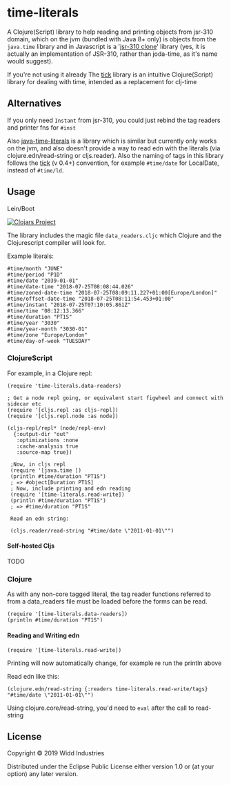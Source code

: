 # time-literals

A Clojure(Script) library to help reading and printing objects from jsr-310 domain,
which on the jvm (bundled with Java 8+ only) is objects from the `java.time` library and in Javascript is a 
 '[jsr-310 clone](https://clojars.org/cljsjs/js-joda)' library (yes, it is actually an implementation of JSR-310,
 rather than joda-time, as it's name would suggest).
 
If you're not using it already The [tick](https://clojars.org/tick) library is
 an intuitive Clojure(Script) library for dealing with time, intended as a replacement for clj-time
 
## Alternatives
 
If you only need `Instant` from jsr-310, you could just rebind the tag readers and printer fns for `#inst`

Also [java-time-literals](https://github.com/magnars/java-time-literals) is a library which is similar but currently only works
on the jvm, and also doesn't provide a way to read edn with the literals (via clojure.edn/read-string or cljs.reader). Also the naming of tags
in this library follows the [tick](https://clojars.org/tick/versions/0.4.0-alpha) (v 0.4+) convention, for example
`#time/date` for LocalDate, instead of `#time/ld`.

## Usage

Lein/Boot 

[![Clojars Project](https://img.shields.io/clojars/v/time-literals.svg)](https://clojars.org/time-literals)

The library includes the magic file `data_readers.cljc` which Clojure and the Clojurescript
compiler will look for.

Example literals:

```
#time/month "JUNE"
#time/period "P1D"
#time/date "2039-01-01"
#time/date-time "2018-07-25T08:08:44.026"
#time/zoned-date-time "2018-07-25T08:09:11.227+01:00[Europe/London]"
#time/offset-date-time "2018-07-25T08:11:54.453+01:00"
#time/instant "2018-07-25T07:10:05.861Z"
#time/time "08:12:13.366"
#time/duration "PT1S"
#time/year "3030"
#time/year-month "3030-01"
#time/zone "Europe/London"
#time/day-of-week "TUESDAY"
```

### ClojureScript

For example, in a Clojure repl:

```
(require 'time-literals.data-readers)
 
; Get a node repl going, or equivalent start figwheel and connect with sidecar etc 
(require '[cljs.repl :as cljs-repl])
(require '[cljs.repl.node :as node])          

(cljs-repl/repl* (node/repl-env)
  {:output-dir "out"
   :optimizations :none
   :cache-analysis true
   :source-map true})
  
 ;Now, in cljs repl
 (require '[java.time ])  
 (println #time/duration "PT1S")
 ; => #object[Duration PT1S]
 ; Now, include printing and edn reading
 (require '[time-literals.read-write])
 (println #time/duration "PT1S")
 ; => #time/duration "PT1S"   
      
 Read an edn string:
      
 (cljs.reader/read-string "#time/date \"2011-01-01\"")     

```

#### Self-hosted Cljs

TODO

### Clojure

As with any non-core tagged literal, the tag reader functions referred to from a data_readers file
 must be loaded before the forms can be read.

```
(require '[time-literals.data-readers])
(println #time/duration "PT1S")

```

#### Reading and Writing edn
 
 ```
 (require '[time-literals.read-write])
 ```

Printing will now automatically change, for example re run the println above

Read edn like this:

```
(clojure.edn/read-string {:readers time-literals.read-write/tags} "#time/date \"2011-01-01\"")
```

Using clojure.core/read-string, you'd need to `eval` after the call to read-string

## License

Copyright © 2019 Widd Industries

Distributed under the Eclipse Public License either version 1.0 or (at
your option) any later version.
